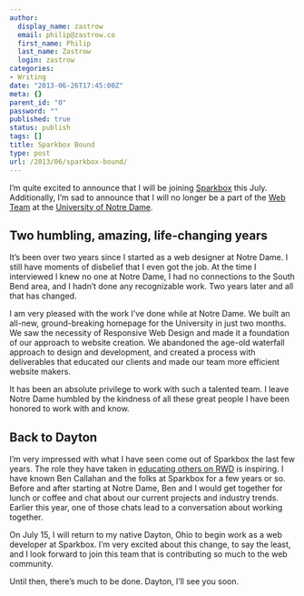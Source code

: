 ```yaml
---
author:
  display_name: zastrow
  email: philip@zastrow.co
  first_name: Philip
  last_name: Zastrow
  login: zastrow
categories:
- Writing
date: "2013-06-26T17:45:00Z"
meta: {}
parent_id: "0"
password: ""
published: true
status: publish
tags: []
title: Sparkbox Bound
type: post
url: /2013/06/sparkbox-bound/
---
```

<p>I’m quite excited to announce that I will be joining <a href="http://seesparkbox.com">Sparkbox</a> this July. Additionally, I’m sad to announce that I will no longer be a part of the <a href="http://twitter.com/NDWebTeam">Web Team</a> at the <a href="http://nd.edu">University of Notre Dame</a>.</p>
<h2 id="two-humbling-amazing-life-changing-years">Two humbling, amazing, life-changing years</h2>
<p>It’s been over two years since I started as a web designer at Notre Dame. I still have moments of disbelief that I even got the job. At the time I interviewed I knew no one at Notre Dame, I had no connections to the South Bend area, and I hadn’t done any recognizable work. Two years later and all that has changed.</p>
<p>I am very pleased with the work I’ve done while at Notre Dame. We built an all-new, ground-breaking homepage for the University in just two months. We saw the necessity of Responsive Web Design and made it a foundation of our approach to website creation. We abandoned the age-old waterfall approach to design and development, and created a process with deliverables that educated our clients and made our team more efficient website makers.</p>
<p>It has been an absolute privilege to work with such a talented team. I leave Notre Dame humbled by the kindness of all these great people I have been honored to work with and know.</p>
<h2 id="back-to-dayton">Back to Dayton</h2>
<p>I’m very impressed with what I have seen come out of Sparkbox the last few years. The role they have taken in <a href="http://www.buildresponsively.com">educating others on RWD</a> is inspiring. I have known Ben Callahan and the folks at Sparkbox for a few years or so. Before and after starting at Notre Dame, Ben and I would get together for lunch or coffee and chat about our current projects and industry trends. Earlier this year, one of those chats lead to a conversation about working together.</p>
<p>On July 15, I will return to my native Dayton, Ohio to begin work as a web developer at Sparkbox. I’m very excited about this change, to say the least, and I look forward to join this team that is contributing so much to the web community.</p>
<p>Until then, there’s much to be done. Dayton, I’ll see you soon.</p>
